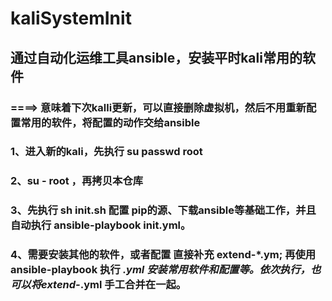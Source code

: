 # kaliSystemInit
## 通过自动化运维工具ansible，安装平时kali常用的软件
### ====> 意味着下次kalli更新，可以直接删除虚拟机，然后不用重新配置常用的软件，将配置的动作交给ansible
### 1、进入新的kali，先执行 su passwd root
### 2、su - root ，再拷贝本仓库
### 3、先执行 sh init.sh 配置 pip的源、下载ansible等基础工作，并且自动执行 ansible-playbook init.yml。
### 4、需要安装其他的软件，或者配置 直接补充 extend-*.ym; 再使用ansible-playbook 执行 *.yml 安装常用软件和配置等。依次执行，也可以将extend-*.yml 手工合并在一起。
